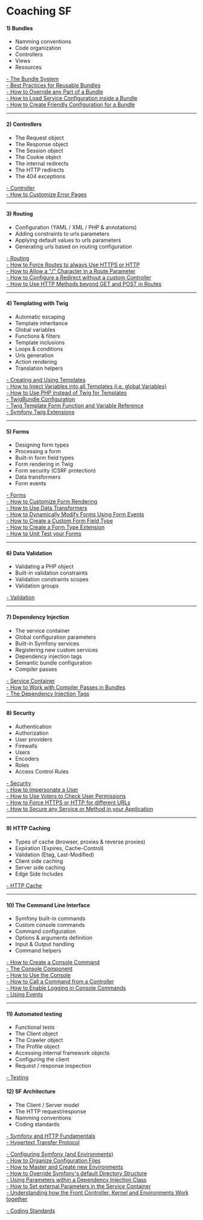 Coaching SF
===========================

#### **1) Bundles**
* Namming conventions  
* Code organization  
* Controllers  
* Views  
* Resources    

[- The Bundle System](https://symfony.com/doc/2.3/book/bundles.html)  
[- Best Practices for Reusable Bundles](https://symfony.com/doc/2.3/cookbook/bundles/best_practices.html)  
[- How to Override any Part of a Bundle](https://symfony.com/doc/2.3/cookbook/bundles/override.html)  
[- How to Load Service Configuration inside a Bundle](https://symfony.com/doc/2.3/cookbook/bundles/extension.html)  
[- How to Create Friendly Configuration for a Bundle](https://symfony.com/doc/2.3/cookbook/bundles/configuration.html)  

---

#### **2) Controllers**
* The Request object  
* The Response object  
* The Session object  
* The Cookie object  
* The internal redirects  
* The HTTP redirects  
* The 404 exceptions  

[- Controller](https://symfony.com/doc/2.3/book/controller.html)  
[- How to Customize Error Pages](https://symfony.com/doc/2.3/cookbook/controller/error_pages.html)  

---

#### **3) Routing**
* Configuration (YAML / XML / PHP & annotations)  
* Adding constraints to urls parameters  
* Applying default values to urls parameters  
* Generating urls based on routing configuration  

[- Routing](https://symfony.com/doc/2.3/book/routing.html)  
[- How to Force Routes to always Use HTTPS or HTTP](https://symfony.com/doc/2.3/cookbook/routing/scheme.html)  
[- How to Allow a "/" Character in a Route Parameter](https://symfony.com/doc/2.3/cookbook/routing/slash_in_parameter.html)  
[- How to Configure a Redirect without a custom Controller](https://symfony.com/doc/2.3/cookbook/routing/redirect_in_config.html)  
[- How to Use HTTP Methods beyond GET and POST in Routes](https://symfony.com/doc/2.3/cookbook/routing/method_parameters.html)  

---

#### **4) Templating with Twig**
* Automatic escaping  
* Template inheritance  
* Global variables  
* Functions & filters  
* Template inclusions  
* Loops & conditions  
* Urls generation  
* Action rendering  
* Translation helpers

[- Creating and Using Templates](https://symfony.com/doc/2.3/book/templating.html)  
[- How to Inject Variables into all Templates (i.e. global Variables)](https://symfony.com/doc/2.3/cookbook/templating/global_variables.html)  
[- How to Use PHP instead of Twig for Templates](https://symfony.com/doc/2.3/cookbook/templating/PHP.html)  
[- TwigBundle Configuration](https://symfony.com/doc/2.3/reference/configuration/twig.html)  
[- Twig Template Form Function and Variable Reference](https://symfony.com/doc/2.3/reference/forms/twig_reference.html)  
[- Symfony Twig Extensions](https://symfony.com/doc/2.3/reference/twig_reference.html)  

---

#### **5) Forms**
* Designing form types  
* Processing a form  
* Built-in form field types  
* Form rendering in Twig  
* Form security (CSRF protection)  
* Data transformers  
* Form events  

[- Forms](https://symfony.com/doc/2.3/book/forms.html)  
[- How to Customize Form Rendering](https://symfony.com/doc/2.3/cookbook/form/form_customization.html)  
[- How to Use Data Transformers](https://symfony.com/doc/2.3/cookbook/form/data_transformers.html)  
[- How to Dynamically Modify Forms Using Form Events](https://symfony.com/doc/2.3/cookbook/form/dynamic_form_modification.html)  
[- How to Create a Custom Form Field Type](https://symfony.com/doc/2.3/cookbook/form/create_custom_field_type.html)  
[- How to Create a Form Type Extension](https://symfony.com/doc/2.3/cookbook/form/create_form_type_extension.html)  
[- How to Unit Test your Forms](https://symfony.com/doc/2.3/cookbook/form/unit_testing.html)  

---

#### **6) Data Validation** 
* Validating a PHP object  
* Built-in validation constraints  
* Validation constraints scopes  
* Validation groups  

[- Validation](https://symfony.com/doc/2.3/book/validation.html)  

---

#### **7) Dependency Injection** 
* The service container  
* Global configuration parameters  
* Built-in Symfony services  
* Registering new custom services  
* Dependency injection tags  
* Semantic bundle configuration  
* Compiler passes  

[- Service Container](https://symfony.com/doc/2.3/book/service_container.html)  
[- How to Work with Compiler Passes in Bundles](https://symfony.com/doc/2.3/cookbook/service_container/compiler_passes.html)  
[- The Dependency Injection Tags](https://symfony.com/doc/2.3/reference/dic_tags.html)  

---

#### **8) Security**
* Authentication  
* Authorization  
* User providers  
* Firewalls  
* Users  
* Encoders  
* Roles  
* Access Control Rules  

[- Security](https://symfony.com/doc/2.3/book/security.html)  
[- How to Impersonate a User](https://symfony.com/doc/2.3/cookbook/security/impersonating_user.html)  
[- How to Use Voters to Check User Permissions](https://symfony.com/doc/2.3/cookbook/security/voters.html)  
[- How to Force HTTPS or HTTP for different URLs](https://symfony.com/doc/2.3/cookbook/security/force_https.html)  
[- How to Secure any Service or Method in your Application](https://symfony.com/doc/2.3/cookbook/security/securing_services.html)  

---

#### **9) HTTP Caching**
* Types of cache (browser, proxies & reverse proxies)  
* Expiration (Expires, Cache-Control)  
* Validation (Etag, Last-Modified)  
* Client side caching  
* Server side caching  
* Edge Side Includes 

[- HTTP Cache](https://symfony.com/doc/2.3/book/http_cache.html)  

---

#### **10) The Command Line Interface**
* Symfony built-in commands  
* Custom console commands  
* Command configuration  
* Options & arguments definition  
* Input & Output handling  
* Command helpers  

[- How to Create a Console Command](https://symfony.com/doc/2.3/cookbook/console/console_command.html)  
[- The Console Component](https://symfony.com/doc/2.3/components/console/introduction.html)  
[- How to Use the Console](https://symfony.com/doc/2.3/cookbook/console/usage.html)  
[- How to Call a Command from a Controller](https://symfony.com/doc/2.3/cookbook/console/command_in_controller.html)  
[- How to Enable Logging in Console Commands](https://symfony.com/doc/2.3/cookbook/console/logging.html)  
[- Using Events](https://symfony.com/doc/2.3/components/console/events.html)  

---

#### **11) Automated testing**
* Functional tests  
* The Client object  
* The Crawler object  
* The Profile object  
* Accessing internal framework objects  
* Configuring the client  
* Request / response inspection  

[- Testing](https://symfony.com/doc/2.3/book/testing.html)  


#### **12) SF Architecture**
* The Client / Server model  
* The HTTP request/response  
* Namming conventions  
* Coding standards  

[- Symfony and HTTP Fundamentals](https://symfony.com/doc/2.3/book/http_fundamentals.html)  
[- Hypertext Transfer Protocol](https://www.ietf.org/rfc/rfc2616.txt)  

[- Configuring Symfony (and Environments)](https://symfony.com/doc/2.3/book/configuration.html)  
[- How to Organize Configuration Files](https://symfony.com/doc/2.3/cookbook/configuration/configuration_organization.html)  
[- How to Master and Create new Environments](https://symfony.com/doc/2.3/cookbook/configuration/environments.html)  
[- How to Override Symfony's default Directory Structure](https://symfony.com/doc/2.3/cookbook/configuration/override_dir_structure.html)  
[- Using Parameters within a Dependency Injection Class](https://symfony.com/doc/2.3/cookbook/configuration/using_parameters_in_dic.html)  
[- How to Set external Parameters in the Service Container](https://symfony.com/doc/2.3/cookbook/configuration/external_parameters.html)  
[- Understanding how the Front Controller, Kernel and Environments Work together](https://symfony.com/doc/2.3/cookbook/configuration/front_controllers_and_kernel.html)  

[- Coding Standards](https://symfony.com/doc/2.3/contributing/code/standards.html)  

